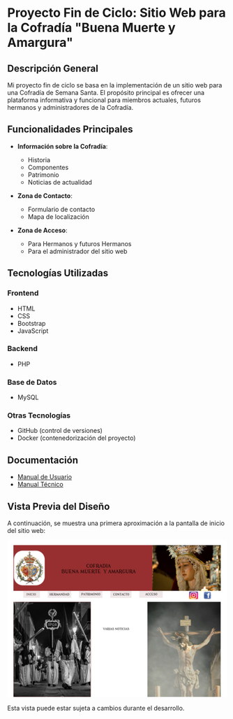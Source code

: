 # Proyecto Fin de Ciclo: Sitio Web para la Cofradía "Buena Muerte y Amargura"

## Descripción General

Mi proyecto fin de ciclo se basa en la implementación de un sitio web para una Cofradía de Semana Santa. El propósito principal es ofrecer una plataforma informativa y funcional para miembros actuales, futuros hermanos y administradores de la Cofradía.

## Funcionalidades Principales

- **Información sobre la Cofradía**:
  - Historia
  - Componentes
  - Patrimonio
  - Noticias de actualidad

- **Zona de Contacto**:
  - Formulario de contacto
  - Mapa de localización

- **Zona de Acceso**:
  - Para Hermanos y futuros Hermanos
  - Para el administrador del sitio web

## Tecnologías Utilizadas

### Frontend

- HTML
- CSS
- Bootstrap
- JavaScript

### Backend

- PHP

### Base de Datos

- MySQL

### Otras Tecnologías

- GitHub (control de versiones)
- Docker (contenedorización del proyecto)

## Documentación

- [Manual de Usuario](./manualUsuario.md)
- [Manual Técnico](./manualTecnico.md)

## Vista Previa del Diseño

A continuación, se muestra una primera aproximación a la pantalla de inicio del sitio web:

![Pantalla de inicio](./assets/img/pantallaInicio.jpg)

Esta vista puede estar sujeta a cambios durante el desarrollo.
